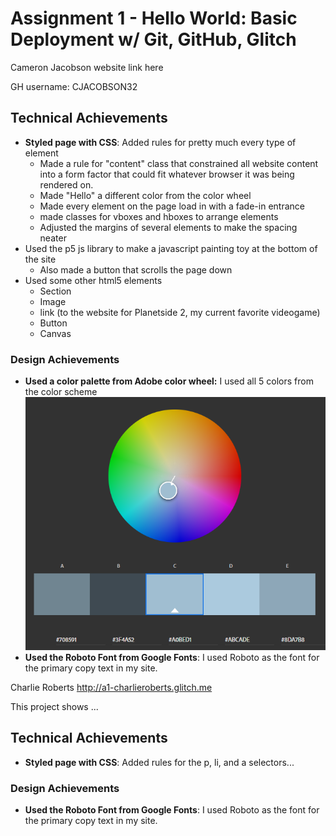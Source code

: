 Assignment 1 - Hello World: Basic Deployment w/ Git, GitHub, Glitch
===

Cameron Jacobson
website link here

GH username: CJACOBSON32

## Technical Achievements
- **Styled page with CSS**: Added rules for pretty much every type of element
  - Made a rule for "content" class that constrained all website content into a form factor that could fit whatever
    browser it was being rendered on.
  - Made "Hello" a different color from the color wheel
  - Made every element on the page load in with a fade-in entrance
  - made classes for vboxes and hboxes to arrange elements
  - Adjusted the margins of several elements to make the spacing neater
- Used the p5 js library to make a javascript painting toy at the bottom of the site
  - Also made a button that scrolls the page down
- Used some other html5 elements
  - Section
  - Image
  - link (to the website for Planetside 2, my current favorite videogame)
  - Button
  - Canvas

### Design Achievements
- **Used a color palette from Adobe color wheel:** I used all 5 colors from the color scheme
![](color_wheel.png)
- **Used the Roboto Font from Google Fonts**: I used Roboto as the font for the primary copy text in my site.

Charlie Roberts
http://a1-charlieroberts.glitch.me

This project shows ...

## Technical Achievements
- **Styled page with CSS**: Added rules for the p, li, and a selectors...

### Design Achievements
- **Used the Roboto Font from Google Fonts**: I used Roboto as the font for the primary copy text in my site.
